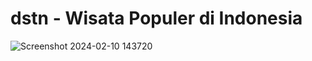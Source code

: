<h1>dstn - Wisata Populer di Indonesia</h1>

![Screenshot 2024-02-10 143720](https://github.com/irfan7o/wisata-indo/assets/73951075/07e75434-f09c-48f8-b5ff-05463b234297)
